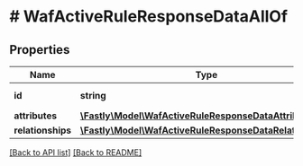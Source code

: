 # # WafActiveRuleResponseDataAllOf

## Properties

Name | Type | Description | Notes
------------ | ------------- | ------------- | -------------
**id** | **string** |  | [optional] [readonly] 
**attributes** | [**\Fastly\Model\WafActiveRuleResponseDataAttributes**](WafActiveRuleResponseDataAttributes.md) |  | [optional] 
**relationships** | [**\Fastly\Model\WafActiveRuleResponseDataRelationships**](WafActiveRuleResponseDataRelationships.md) |  | [optional] 


[[Back to API list]](../../README.md#endpoints) [[Back to README]](../../README.md)
